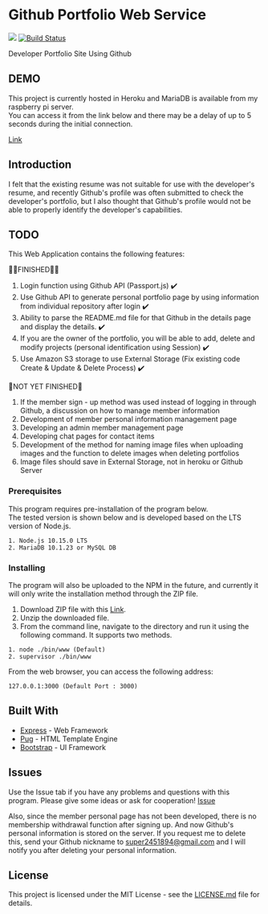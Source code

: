 # Github Portfolio Web Service
![](https://img.shields.io/badge/Code%20Statue-Open-brightgreen.svg) [![Build Status](https://travis-ci.org/sangumee/Github-Portfolio-Web-Service.svg?branch=master)](https://travis-ci.org/sangumee/Github-Portfolio-Web-Service)

Developer Portfolio Site Using Github

## DEMO

This project is currently hosted in Heroku and MariaDB is available from my raspberry pi server.  
You can access it from the link below and there may be a delay of up to 5 seconds during the initial connection.

[Link](https://expressme.herokuapp.com/)


## Introduction

I felt that the existing resume was not suitable for use with the developer's resume, and recently Github's profile was often submitted to check the developer's portfolio, but I also thought that Github's profile would not be able to properly identify the developer's capabilities.

## TODO
This Web Application contains the following features:

👨‍💻FINISHED👨‍💻

1. Login function using Github API (Passport.js) ✔️
2. Use Github API to generate personal portfolio page by using information from individual repository after login ✔️
3. Ability to parse the README.md file for that Github in the details page and display the details. ✔️
4. If you are the owner of the portfolio, you will be able to add, delete and modify projects (personal identification using Session) ✔️
5. Use Amazon S3 storage to use External Storage (Fix existing code Create & Update & Delete Process) ✔️

🧶NOT YET FINISHED🧶

1. If the member sign - up method was used instead of logging in through Github, a discussion on how to manage member information
2. Development of member personal information management page
3. Developing an admin member management page
4. Developing chat pages for contact items
5. Development of the method for naming image files when uploading images and the function to delete images when deleting portfolios
6. Image files should save in External Storage, not in heroku or Github Server


### Prerequisites

This program requires pre-installation of the program below.  
The tested version is shown below and is developed based on the LTS version of Node.js.

```
1. Node.js 10.15.0 LTS
2. MariaDB 10.1.23 or MySQL DB
```

### Installing


The program will also be uploaded to the NPM in the future, and currently it will only write the installation method through the ZIP file.

1. Download ZIP file with this [Link](https://github.com/sangumee/Github-Portfolio-Web-Service/archive/master.zip).
2. Unzip the downloaded file.
3. From the command line, navigate to the directory and run it using the following command. It supports two methods.

```
1. node ./bin/www (Default)
2. supervisor ./bin/www
```

From the web browser, you can access the following address:

```
127.0.0.1:3000 (Default Port : 3000)
```

## Built With

* [Express](https://expressjs.com) - Web Framework
* [Pug](https://pugjs.org/api/getting-started.html) - HTML Template Engine
* [Bootstrap](https://getbootstrap.com/) - UI Framework

## Issues

Use the Issue tab if you have any problems and questions with this program. Please give some ideas or ask for cooperation! [Issue](https://github.com/sangumee/Github-Portfolio-Web-Service/issues)

Also, since the member personal page has not been developed, there is no membership withdrawal function after signing up. And now Github's personal information is stored on the server. If you request me to delete this, send your Github nickname to super2451894@gmail.com and I will notify you after deleting your personal information.

## License

This project is licensed under the MIT License - see the [LICENSE.md](LICENSE) file for details.